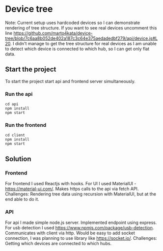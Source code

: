 # Device tree

Note: Current setup uses hardcoded devices so I can demonstrate rendering of tree structure. If you want to see real devices uncomment this line https://github.com/marto4kata/device-tree/blob/7c6aa8b052de402a187c3c64e375aedadedbf279/api/device.js#L20.
I didn't manage to get the tree structure for real devices as I am unable to detect which device is connected to which hub, so I can get only flat data.

## Start the project

To start the project start api and frontend server simultaneously.

### Run the api
```
cd api
npm install
npm start
```

### Run the frontend
```
cd client
npm install
npm start
```

## Solution

### Frontend

For frontend I used Reactjs with hooks. For UI I used MaterialUI - https://material-ui.com/. Makes https calls to the api via fetch API.
Challenges: Rendering tree data using recursion with MaterialUI, but at the end able to do it.

### API

For api I made simple node.js server. Implemented endpoint using express. For usb detection I used https://www.npmjs.com/package/usb-detection.  Communicates with client via http. Would be easy to add socket connection, I was planning to use library like https://socket.io/.
Challenges: Getting which devices are connected to which hubs.

